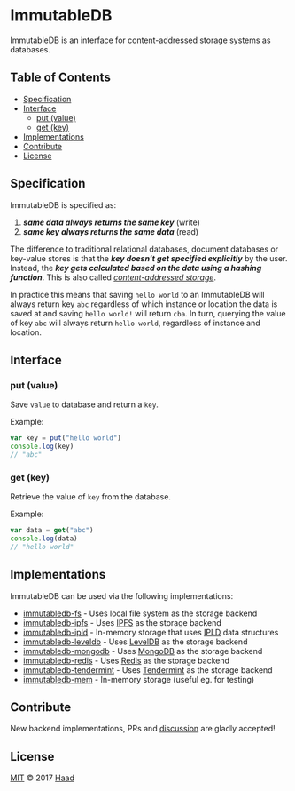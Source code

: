 # ImmutableDB

ImmutableDB is an interface for content-addressed storage systems as databases.

## Table of Contents
- [Specification](#specification)
- [Interface](#interface)
  * [put (value)](#put--value-)
  * [get (key)](#get--key-)
- [Implementations](#implementations)
- [Contribute](#contribute)
- [License](#License)

## Specification

ImmutableDB is specified as:
1. ***same data always returns the same key*** (write)
2. ***same key always returns the same data*** (read)

The difference to traditional relational databases, document databases or key-value stores is that the ***key doesn't get specified explicitly*** by the user. Instead, the ***key gets calculated based on the data using a hashing function***. This is also called *[content-addressed storage](https://en.wikipedia.org/wiki/Content-addressable_storage)*.

In practice this means that saving `hello world` to an ImmutableDB will always return key `abc` regardless of which instance or location the data is saved at and saving `hello world!` will return `cba`. In turn, querying the value of key `abc` will always return `hello world`, regardless of instance and location. 

## Interface

### put (value)

Save `value` to database and return a `key`.

Example:
```js
var key = put("hello world")
console.log(key)
// "abc"
```

### get (key)

Retrieve the value of `key` from the database.

Example:
```js
var data = get("abc")
console.log(data)
// "hello world"
```

## Implementations

ImmutableDB can be used via the following implementations:
- [immutabledb-fs](https://github.com/haadcode/immutabledb/blob/master/src/immutabledb-fs.js) - Uses local file system as the storage backend
- [immutabledb-ipfs](https://github.com/haadcode/immutabledb/blob/master/src/immutabledb-ipfs.js) - Uses [IPFS](https://ipfs.io) as the storage backend
- [immutabledb-ipld](https://github.com/haadcode/immutabledb/blob/master/src/immutabledb-ipld.js) - In-memory storage that uses [IPLD](https://ipld.io/) data structures
- [immutabledb-leveldb](https://github.com/haadcode/immutabledb/blob/master/src/immutabledb-leveldb.js) - Uses [LevelDB](http://leveldb.org/) as the storage backend
- [immutabledb-mongodb](https://github.com/haadcode/immutabledb/blob/master/src/immutabledb-mongodb.js) - Uses [MongoDB](https://www.mongodb.com/) as the storage backend
- [immutabledb-redis](https://github.com/haadcode/immutabledb/blob/master/src/immutabledb-redis.js) - Uses [Redis](https://redis.io/) as the storage backend
- [immutabledb-tendermint](https://github.com/haadcode/immutabledb/blob/master/src/immutabledb-tendermint.js) - Uses [Tendermint](https://tendermint.com/) as the storage backend
- [immutabledb-mem](https://github.com/haadcode/immutabledb/blob/master/src/immutabledb-mem.js) - In-memory storage (useful eg. for testing)

## Contribute

New backend implementations, PRs and [discussion](https://github.com/haadcode/immutabledb/issues) are gladly accepted!

## License

[MIT](LICENSE) © 2017 [Haad](https://github.com/haadcode)
